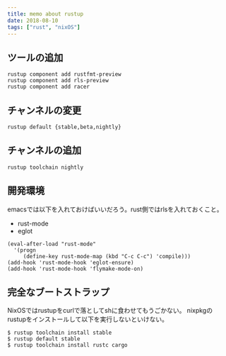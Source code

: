 ```yaml
---
title: memo about rustup
date: 2018-08-10
tags: ["rust", "nixOS"]
---
```


## ツールの追加

```
rustup component add rustfmt-preview
rustup component add rls-preview
rustup component add racer
```

## チャンネルの変更

```
rustup default {stable,beta,nightly}
```


## チャンネルの追加

```
rustup toolchain nightly
```

## 開発環境

emacsでは以下を入れておけばいいだろう。rust側ではrlsを入れておくこと。

- rust-mode
- eglot

```
(eval-after-load "rust-mode"
  '(progn
     (define-key rust-mode-map (kbd "C-c C-c") 'compile)))
(add-hook 'rust-mode-hook 'eglot-ensure)
(add-hook 'rust-mode-hook 'flymake-mode-on)
```

## 完全なブートストラップ

NixOSではrustupをcurlで落としてshに食わせてもうごかない。
nixpkgのrustupをインストールして以下を実行しないといけない。

```
$ rustup toolchain install stable
$ rustup default stable
$ rustup toolchain install rustc cargo
```
